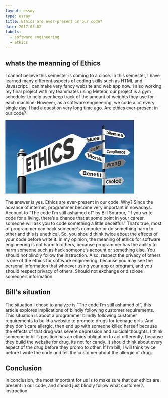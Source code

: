 ```yaml
---
layout: essay
type: essay
title: Ethics are ever-present in our code?
date: 2017-05-02
labels:
  - software engineering
  - ethics
---
```

## whats the meanning of Ethics
  I cannot believe this semester is coming to a close. In this semester, I have learned many different aspects of coding 
skills such as HTML and Javascript. I can make very fancy website and web app now. I also working my final project with 
my teammates using Meteor, our project is a gym scheduler to help user keep track of the amount of weights they use for each
machine. However, as a software engineering, we code a lot every single day. I had a question very long time ago. Are ethics
ever-present in our code?

<img class ="ui medium left floated image" src="../images/ethics.jpg">
  
   The answer is yes. Ethics are ever-present in our code. Why? Since the advance of internet, programmer become very important 
in nowadays. Account to “The code I’m still ashamed of” by Bill Sourour, “if you write code for a living, there’s a chance 
that at some point in your career, someone will ask you to code something a little deceitful.” That’s true, most of programmer
can hack someone’s computer or do something harm to other and this is unethical. So, you should think twice about the effects 
of your code before write it. In my opinion, the meaning of ethics for software engineering is not harm to others, because 
programmer has the ability to harm someone such as hack someone’s account or something else. You should not blindly follow the
instruction. Also, respect the privacy of others is one of the ethics for software engineering, because you may see the 
personal information that whoever using your app or program, and you should respect privacy of others. Should not exchange or
disclose someone’s information.
## Bill's situation
  The situation I chose to analyze is “The code I’m still ashamed of”, this article explores implications of blindly following 
customer requirements. This situation is about a programmer blindly following customer requirements to build a website to 
promote drugs for teenage girls. And they don’t care allergic, then end up with someone killed herself because the effects of
that drug was severe depression and suicidal thoughts. I think someone in bill’s position has an ethics obligation to act 
differently, because they build the website for drug, its not for candy. It should think about every aspect of the drug before
they promo to other. If I’m bill, I will think twice before I write the code and tell the customer about the allergic of drug.
## Conclusion
  In conclusion, the most important for us is to make sure that our ethics are present in our code, and should just blindly
follow what customer’s instruction.

